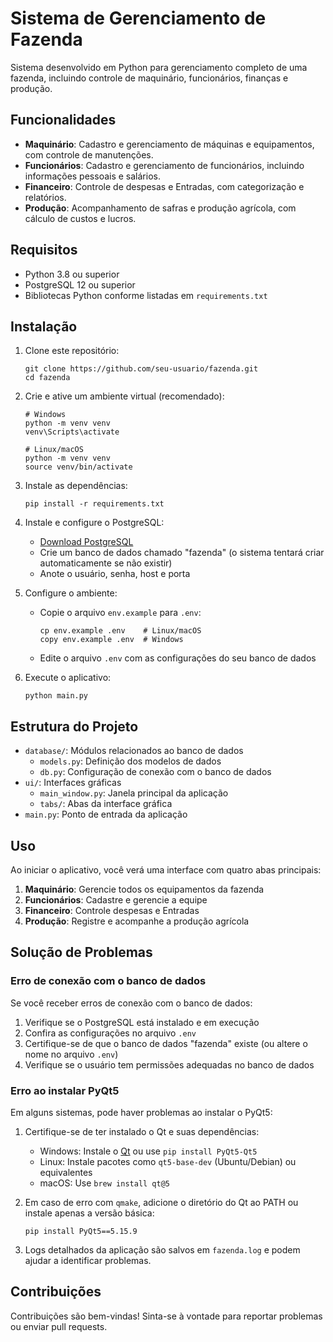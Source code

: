 # Sistema de Gerenciamento de Fazenda

Sistema desenvolvido em Python para gerenciamento completo de uma fazenda, incluindo controle de maquinário, funcionários, finanças e produção.

## Funcionalidades

- **Maquinário**: Cadastro e gerenciamento de máquinas e equipamentos, com controle de manutenções.
- **Funcionários**: Cadastro e gerenciamento de funcionários, incluindo informações pessoais e salários.
- **Financeiro**: Controle de despesas e Entradas, com categorização e relatórios.
- **Produção**: Acompanhamento de safras e produção agrícola, com cálculo de custos e lucros.

## Requisitos

- Python 3.8 ou superior
- PostgreSQL 12 ou superior
- Bibliotecas Python conforme listadas em `requirements.txt`

## Instalação

1. Clone este repositório:
   ```
   git clone https://github.com/seu-usuario/fazenda.git
   cd fazenda
   ```

2. Crie e ative um ambiente virtual (recomendado):
   ```
   # Windows
   python -m venv venv
   venv\Scripts\activate

   # Linux/macOS
   python -m venv venv
   source venv/bin/activate
   ```

3. Instale as dependências:
   ```
   pip install -r requirements.txt
   ```

4. Instale e configure o PostgreSQL:
   - [Download PostgreSQL](https://www.postgresql.org/download/)
   - Crie um banco de dados chamado "fazenda" (o sistema tentará criar automaticamente se não existir)
   - Anote o usuário, senha, host e porta

5. Configure o ambiente:
   - Copie o arquivo `env.example` para `.env`:
     ```
     cp env.example .env    # Linux/macOS
     copy env.example .env  # Windows
     ```
   - Edite o arquivo `.env` com as configurações do seu banco de dados

6. Execute o aplicativo:
   ```
   python main.py
   ```

## Estrutura do Projeto

- `database/`: Módulos relacionados ao banco de dados
  - `models.py`: Definição dos modelos de dados
  - `db.py`: Configuração de conexão com o banco de dados
- `ui/`: Interfaces gráficas
  - `main_window.py`: Janela principal da aplicação
  - `tabs/`: Abas da interface gráfica
- `main.py`: Ponto de entrada da aplicação

## Uso

Ao iniciar o aplicativo, você verá uma interface com quatro abas principais:

1. **Maquinário**: Gerencie todos os equipamentos da fazenda
2. **Funcionários**: Cadastre e gerencie a equipe
3. **Financeiro**: Controle despesas e Entradas
4. **Produção**: Registre e acompanhe a produção agrícola

## Solução de Problemas

### Erro de conexão com o banco de dados

Se você receber erros de conexão com o banco de dados:

1. Verifique se o PostgreSQL está instalado e em execução
2. Confira as configurações no arquivo `.env`
3. Certifique-se de que o banco de dados "fazenda" existe (ou altere o nome no arquivo `.env`)
4. Verifique se o usuário tem permissões adequadas no banco de dados

### Erro ao instalar PyQt5

Em alguns sistemas, pode haver problemas ao instalar o PyQt5:

1. Certifique-se de ter instalado o Qt e suas dependências:
   - Windows: Instale o [Qt](https://www.qt.io/download) ou use `pip install PyQt5-Qt5`
   - Linux: Instale pacotes como `qt5-base-dev` (Ubuntu/Debian) ou equivalentes
   - macOS: Use `brew install qt@5`

2. Em caso de erro com `qmake`, adicione o diretório do Qt ao PATH ou instale apenas a versão básica:
   ```
   pip install PyQt5==5.15.9
   ```

3. Logs detalhados da aplicação são salvos em `fazenda.log` e podem ajudar a identificar problemas.

## Contribuições

Contribuições são bem-vindas! Sinta-se à vontade para reportar problemas ou enviar pull requests. 